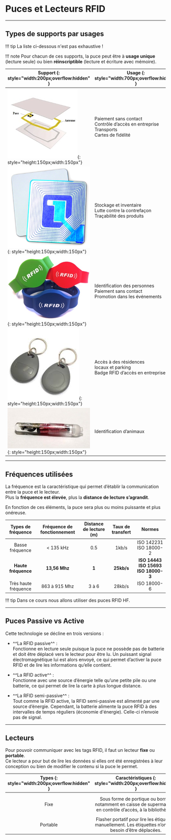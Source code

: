 # Puces et Lecteurs RFID

---

## Types de supports par usages

!!! tip
    La liste ci-dessous n'est pas exhaustive !
    

!!! note
    Pour chacun de ces supports, la puce peut être à **usage unique** (lecture seule) ou bien **réinscriptible** (lecture et écriture avec mémoire).

| Support  {: style="width:200px;overflow:hidden" }              | Usage {: style="width:700px;overflow:hidden" }                                             |
| -------------------- | --------------------------------------------------------- | 
| ![card](./assets/images/rfid/carte-rfid.jpg "card"){: style="height:150px;width:150px"} | Paiement sans contact<br>Contrôle d’accès en entreprise<br>Transports<br>Cartes de fidélité |
| ![etiquette](./assets/images/rfid/etiquette-rfid.jpg "etiquette"){: style="height:150px;width:150px"} | Stockage et inventaire<br>Lutte contre la contrefaçon<br>Traçabilité des produits |
| ![bracelet](./assets/images/rfid/bracelet-rfid.jpg "bracelet"){: style="height:150px;width:150px"} |     Identification des personnes<br>Paiement sans contact<br>Promotion dans les événements |
| ![badge](./assets/images/rfid/badge-rfid.jpg "badge"){: style="height:150px;width:150px"} |     Accès à des résidences<br>locaux et parking<br>Badge RFID d’accès en entreprise |
| ![puce-sous-cutane](./assets/images/rfid/puce-sous-cutane.jpg "puce-sous-cutane"){: style="height:150px;width:150px"} | Identification d’animaux |

---

## Fréquences utilisées

La fréquence est la caractéristique qui permet d’établir la communication entre la puce et le lecteur.   
Plus la **fréquence est élevée**, plus la **distance de lecture s’agrandit**.   

En fonction de ces éléments, la puce sera plus ou moins puissante et plus onéreuse.

|  Types de fréquence  | Fréquence de fonctionnement | Distance de lecture (m) | Taux de transfert |              Normes             |
|:--------------------:|:---------------------------:|:-----------------------:|:-----------------:|:-------------------------------:|
| Basse fréquence      | < 135 kHz                   | 0.5                     | 1kb/s             | ISO 142231 ISO 18000-2          |
| **Haute fréquence**      | **13,56 Mhz**                   | **1**                       | **25kb/s**            | **ISO 14443 ISO 15693 ISO 18000-3** |
| Très haute fréquence | 863 à 915 Mhz               | 3 à 6                   | 28kb/s            | ISO 18000-6                     |

!!! tip
    Dans ce cours nous allons utiliser des puces RFID HF.
    
---

## Puces Passive vs Active

Cette technologie se décline en trois versions :

- ^^La RFID passive^^ :  
  Fonctionne en lecture seule puisque la puce ne possède pas de batterie et doit être déplacé vers le lecteur pour être lu. Un puissant signal électromagnétique lui est alors envoyé, ce qui permet d’activer la puce RFID et de lire les informations qu’elle contient.  

- ^^La RFID active^^ :  
  Fonctionne avec une source d’énergie telle qu’une petite pile ou une batterie, ce qui permet de lire la carte à plus longue distance.   

- ^^La RFID semi-passive^^ :   
  Tout comme la RFID active, la RFID semi-passive est alimenté par une source d’énergie. Cependant, la batterie alimente la puce RFID à des intervalles de temps réguliers (économie d'énergie). Celle-ci n’envoie pas de signal.


--- 

## Lecteurs

Pour pouvoir communiquer avec les tags RFID, il faut un lecteur **fixe** ou **portable**.   
Ce lecteur a pour but de lire les données si elles ont été enregistrées à leur conception ou bien de modifier le contenu si la puce le permet.   



|   Types {: style="width:200px;overflow:hidden" } |                                               Caractéristiques  {: style="width:200px;overflow:hidden" }                                             |                                                     Distance de lecture {: style="width:200px;overflow:hidden" }                                                    |                                        Fréquence    {: style="width:200px;overflow:hidden" }                                   |
|:--------:|:------------------------------------------------------------------------------------------------------------:|:---------------------------------------------------------------------------------------------------------------------------:|:---------------------------------------------------------------------------------------:|
| Fixe     | Sous forme de portique ou bornes notamment en caisse de supermarché, en contrôle d’accès, à la bibliothèque. | Proximité : 25cm (le plus commun) <br>Voisinage : jusqu’à 1m <br>Moyenne distance : jusqu’à 9m <br>Longue portée : centaines de mètres. | Basse fréquence LF 125 Khz <br>Haute fréquence HF 13,56Mhz  <br>Très haute fréquence UHF 868Mhz |
| Portable | Flasher portatif pour lire les étiquettes manuellement. Les étiquettes n’ont pas besoin d’être déplacées.      | Quelques centimètres à quelques mètres                                                                                      | Basse fréquence LF 125 Khz <br>Haute fréquence HF 13,56Mhz <br>Très haute fréquence UHF 868 Mhz  | 